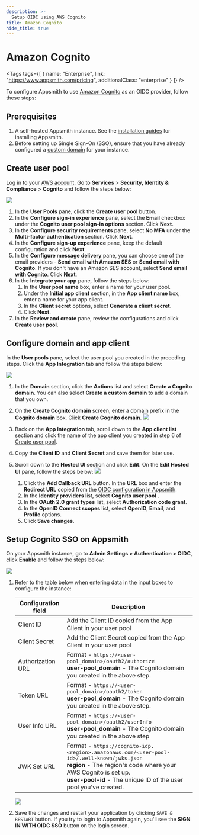 ```yaml
---
description: >-
  Setup OIDC using AWS Cognito
title: Amazon Cognito
hide_title: true
---
```

<!-- vale off -->

<div className="tag-wrapper">
 <h1>Amazon Cognito</h1>

<Tags
tags={[
{ name: "Enterprise", link: "https://www.appsmith.com/pricing", additionalClass: "enterprise" }
]}
/>

</div>

<!-- vale on -->

To configure Appsmith to use [Amazon Cognito](https://aws.amazon.com/cognito/) as an OIDC provider, follow these steps:

## Prerequisites

1. A self-hosted Appsmith instance. See the [installation guides](/getting-started/setup/installation-guides) for installing Appsmith.
2. Before setting up Single Sign-On (SSO), ensure that you have already configured a [custom domain](/getting-started/setup/instance-configuration/custom-domain) for your instance.

## Create user pool

Log in to your [AWS account](https://console.aws.amazon.com/console/home). Go to **Services** > **Security, Identity & Compliance** > **Cognito** and follow the steps below:

 ![](/img/AWS_cognito_create-userpool.png)

1. In the **User Pools** pane, click the **Create user pool** button.
2. In the **Configure sign-in experience** pane,  select the **Email** checkbox under the **Cognito user pool sign-in options** section. Click **Next**.
3. In the **Configure security requirements** pane, select **No MFA** under the **Multi-factor authentication** section. Click **Next**. 
4. In the **Configure sign-up experience** pane, keep the default configuration and click **Next**.
5. In the **Configure message delivery** pane, you can choose one of the email providers - **Send email with Amazon SES** or **Send email with Cognito**. If you don't have an Amazon SES account, select **Send email with Cognito**. Click **Next**.
6.  In the **Integrate your app** pane, follow the steps below:
    1. In the **User pool name** box, enter a name for your user pool.
    2. Under the **Initial app client** section, in the **App client name** box, enter a name for your app client.
    3. In the **Client secret** options, select **Generate a client secret**.
    4. Click **Next**.
7. In the **Review and create** pane, review the configurations and click **Create user pool**.

## Configure domain and app client

In the **User pools** pane, select the user pool you created in the preceding steps. Click the **App Integration** tab and follow the steps below:

![](/img/configure-domain-and-app-client.png)

1. In the **Domain** section, click the **Actions** list and select **Create a Cognito domain**. You can also select **Create a custom domain** to add a domain that you own.
2. On the **Create Cognito domain** screen, enter a domain prefix in the **Cognito domain** box. Click **Create Cognito domain**.
![](/img/AWS-cognito_create_domain.png)

3. Back on the **App Integration** tab, scroll down to the **App client list** section and click the name of the app client you created in step 6 of [Create user pool](#create-user-pool).

4. Copy the **Client ID** and **Client Secret** and save them for later use.

5. Scroll down to the **Hosted UI** section and click **Edit**. On the **Edit Hosted UI** pane, follow the steps below:
    ![](/img/edit-hosted-ui.png)
    1. Click the **Add Callback URL** button. In the **URL** box and enter the **Redirect URL** copied from the [OIDC configuration in Appsmith](/getting-started/setup/instance-configuration/authentication/openid-connect-oidc#capture-redirect-url-for-oidc-configuration).
    2. In the **Identity providers** list, select **Cognito user pool** .
    3. In the **OAuth 2.0 grant types** list, select **Authorization code grant**.
    4. In the **OpenID Connect scopes** list, select **OpenID**, **Email**, and **Profile** options.
    5. Click **Save changes**.

## Setup Cognito SSO on Appsmith

On your Appsmith instance, go to **Admin Settings > Authentication > OIDC**, click **Enable** and follow the steps below:

![](/img/Appsmith_OIDC_creds.png)

1. Refer to the table below when entering data in the input boxes to configure the instance:

    | Configuration field| Description |
    | ------------------------------------| -----------------|
    | Client ID | Add the Client ID copied from the App Client in your user pool |
    | Client Secret |Add the Client Secret copied from the App Client in your user pool|
    | Authorization URL                    | Format - `https://<user-pool_domain>/oauth2/authorize`<br/> **user-pool_domain** - The Cognito domain you created in the above step. |
    | Token URL                            | Format - `https://<user-pool_domain>/oauth2/token`<br/>**user-pool_domain** - The Cognito domain you created in the above step. |
    | User Info URL                        | Format - `https://<user-pool_domain>/oauth2/userInfo`<br/> **user-pool_domain** - The Cognito domain you created in the above step |
    | JWK Set URL                          | Format - `https://cognito-idp.<region>.amazonaws.com/<user-pool-id>/.well-known/jwks.json`<br/>**region** - The region's code where your AWS Cognito is set up.<br/>**user-pool-id** -  The unique ID of the user pool you've created.  | 

   
    ![](/img/AWS_Urls.png)

2. Save the changes and restart your application by clicking `SAVE & RESTART` button. If you try to login to Appsmith again, you'll see the **SIGN IN WITH OIDC SSO** button on the login screen.

